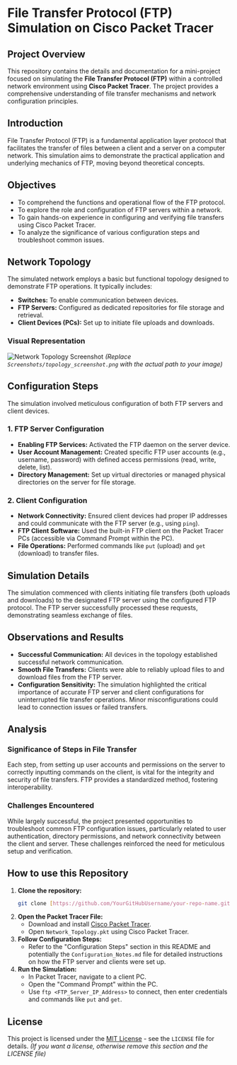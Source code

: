 # File Transfer Protocol (FTP) Simulation on Cisco Packet Tracer

## Project Overview

This repository contains the details and documentation for a mini-project focused on simulating the **File Transfer Protocol (FTP)** within a controlled network environment using **Cisco Packet Tracer**. The project provides a comprehensive understanding of file transfer mechanisms and network configuration principles.

## Introduction

File Transfer Protocol (FTP) is a fundamental application layer protocol that facilitates the transfer of files between a client and a server on a computer network. This simulation aims to demonstrate the practical application and underlying mechanics of FTP, moving beyond theoretical concepts.

## Objectives

* To comprehend the functions and operational flow of the FTP protocol.
* To explore the role and configuration of FTP servers within a network.
* To gain hands-on experience in configuring and verifying file transfers using Cisco Packet Tracer.
* To analyze the significance of various configuration steps and troubleshoot common issues.

## Network Topology

The simulated network employs a basic but functional topology designed to demonstrate FTP operations. It typically includes:

* **Switches:** To enable communication between devices.
* **FTP Servers:** Configured as dedicated repositories for file storage and retrieval.
* **Client Devices (PCs):** Set up to initiate file uploads and downloads.

### Visual Representation

![Network Topology Screenshot](Screenshots/topology_screenshot.png)
*(Replace `Screenshots/topology_screenshot.png` with the actual path to your image)*

## Configuration Steps

The simulation involved meticulous configuration of both FTP servers and client devices.

### 1. FTP Server Configuration

* **Enabling FTP Services:** Activated the FTP daemon on the server device.
* **User Account Management:** Created specific FTP user accounts (e.g., username, password) with defined access permissions (read, write, delete, list).
* **Directory Management:** Set up virtual directories or managed physical directories on the server for file storage.

### 2. Client Configuration

* **Network Connectivity:** Ensured client devices had proper IP addresses and could communicate with the FTP server (e.g., using `ping`).
* **FTP Client Software:** Used the built-in FTP client on the Packet Tracer PCs (accessible via Command Prompt within the PC).
* **File Operations:** Performed commands like `put` (upload) and `get` (download) to transfer files.

## Simulation Details

The simulation commenced with clients initiating file transfers (both uploads and downloads) to the designated FTP server using the configured FTP protocol. The FTP server successfully processed these requests, demonstrating seamless exchange of files.

## Observations and Results

* **Successful Communication:** All devices in the topology established successful network communication.
* **Smooth File Transfers:** Clients were able to reliably upload files to and download files from the FTP server.
* **Configuration Sensitivity:** The simulation highlighted the critical importance of accurate FTP server and client configurations for uninterrupted file transfer operations. Minor misconfigurations could lead to connection issues or failed transfers.

## Analysis

### Significance of Steps in File Transfer

Each step, from setting up user accounts and permissions on the server to correctly inputting commands on the client, is vital for the integrity and security of file transfers. FTP provides a standardized method, fostering interoperability.

### Challenges Encountered

While largely successful, the project presented opportunities to troubleshoot common FTP configuration issues, particularly related to user authentication, directory permissions, and network connectivity between the client and server. These challenges reinforced the need for meticulous setup and verification.

## How to use this Repository

1.  **Clone the repository:**
    ```bash
    git clone [https://github.com/YourGitHubUsername/your-repo-name.git](https://github.com/YourGitHubUsername/your-repo-name.git)
    ```
2.  **Open the Packet Tracer File:**
    * Download and install [Cisco Packet Tracer](https://www.netacad.com/courses/packet-tracer).
    * Open `Network_Topology.pkt` using Cisco Packet Tracer.
3.  **Follow Configuration Steps:**
    * Refer to the "Configuration Steps" section in this README and potentially the `Configuration_Notes.md` file for detailed instructions on how the FTP server and clients were set up.
4.  **Run the Simulation:**
    * In Packet Tracer, navigate to a client PC.
    * Open the "Command Prompt" within the PC.
    * Use `ftp <FTP_Server_IP_Address>` to connect, then enter credentials and commands like `put` and `get`.

## License

This project is licensed under the [MIT License](LICENSE) - see the `LICENSE` file for details. *(If you want a license, otherwise remove this section and the LICENSE file)*

